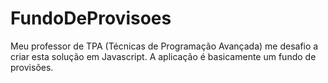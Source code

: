 # FundoDeProvisoes
Meu professor de TPA (Técnicas de Programação Avançada) me desafio a criar esta solução em Javascript. A aplicação é basicamente um fundo de provisões.

